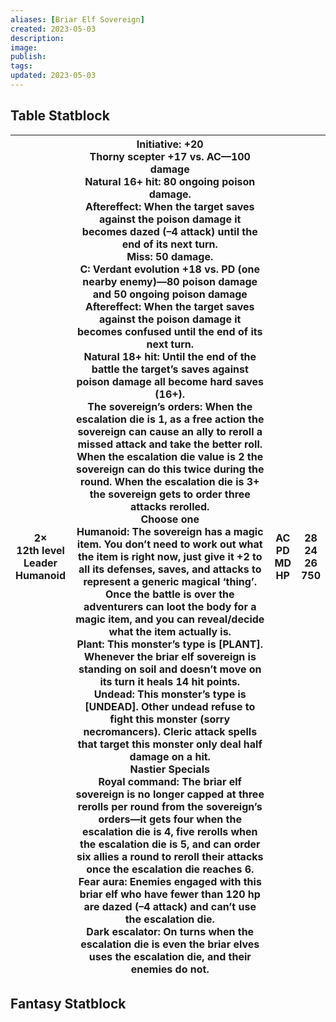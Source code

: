```yaml
---
aliases: [Briar Elf Sovereign]
created: 2023-05-03
description: 
image: 
publish: 
tags: 
updated: 2023-05-03
---
```

## Table Statblock

| 2×<br>12th level<br>Leader<br>Humanoid 	| Initiative: +20<br>Thorny scepter +17 vs. AC—100 damage<br>Natural 16+ hit: 80 ongoing poison damage.<br>Aftereffect: When the target saves against the poison damage it becomes dazed (–4 attack) until the end of its next turn.<br>Miss: 50 damage.<br>C: Verdant evolution +18 vs. PD (one nearby enemy)—80 poison damage and 50 ongoing poison damage<br>Aftereffect: When the target saves against the poison damage it becomes confused until the end of its next turn.<br>Natural 18+ hit: Until the end of the battle the target’s saves against poison damage all become hard saves (16+).<br>The sovereign’s orders: When the escalation die is 1, as a free action the sovereign can cause an ally to reroll a missed attack and take the better roll. When the escalation die value is 2 the sovereign can do this twice during the round. When the escalation die is 3+ the sovereign gets to order three attacks rerolled.<br>Choose one<br>Humanoid: The sovereign has a magic item. You don’t need to work out what the item is right now, just give it +2 to all its defenses, saves, and attacks to represent a generic magical ‘thing’. Once the battle is over the adventurers can loot the body for a magic item, and you can reveal/decide what the item actually is.<br>Plant: This monster’s type is [PLANT]. Whenever the briar elf sovereign is standing on soil and doesn’t move on its turn it heals 14 hit points.<br>Undead: This monster’s type is [UNDEAD]. Other undead refuse to fight this monster (sorry necromancers). Cleric attack spells that target this monster only deal half damage on a hit.<br>Nastier Specials<br>Royal command: The briar elf sovereign is no longer capped at three rerolls per round from the sovereign’s orders—it gets four when the escalation die is 4, five rerolls when the escalation die is 5, and can order six allies a round to reroll their attacks once the escalation die reaches 6.<br>Fear aura: Enemies engaged with this briar elf who have fewer than 120 hp are dazed (–4 attack) and can’t use the escalation die.<br>Dark escalator: On turns when the escalation die is even the briar elves uses the escalation die, and their enemies do not. 	| AC<br>PD<br>MD<br>HP 	| 28<br>24<br>26<br>750 	|
|---	|---	|---	|---	|


## Fantasy Statblock